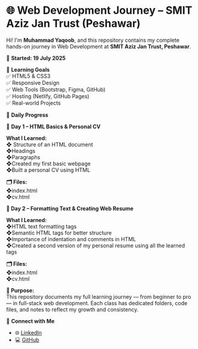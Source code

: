 # 🌐 Web Development Journey – SMIT Aziz Jan Trust (Peshawar)

Hi! I'm **Muhammad Yaqoob**, and this repository contains my complete hands-on journey in Web Development at **SMIT Aziz Jan Trust, Peshawar**.

📅 **Started: 19 July 2025**

🚀 **Learning Goals**<br />
✅ HTML5 & CSS3<br />
✅ Responsive Design<br />
✅ Web Tools (Bootstrap, Figma, GitHub)<br />
✅ Hosting (Netlify, GitHub Pages)<br />
✅ Real-world Projects

📘 **Daily Progress**

📅 **Day 1 – HTML Basics & Personal CV**

**What I Learned:**<br />
❖ Structure of an HTML document<br />
❖Headings<br />
❖Paragraphs<br />
❖Created my first basic webpage<br />
❖Built a personal CV using HTML<br />

**🗂 Files:**<br />
❖index.html<br />
❖cv.html

**📅 Day 2 – Formatting Text & Creating Web Resume**

**What I Learned:**<br />
❖HTML text formatting tags<br /> 
❖Semantic HTML tags for better structure<br />
❖Importance of indentation and comments in HTML<br />
❖Created a second version of my personal resume using all the learned tags<br />

**🗂 Files:**<br />
❖index.html<br />
❖cv.html

**📌 Purpose:**<br />
This repository documents my full learning journey — from beginner to pro — in full-stack web development.
Each class has dedicated folders, code files, and notes to reflect my growth and consistency.

🔗 **Connect with Me**
- 🌐 [LinkedIn](https://www.linkedin.com/in/yaqoob-m)
- 💻 [GitHub](https://github.com/yaqoobmsd2514)
